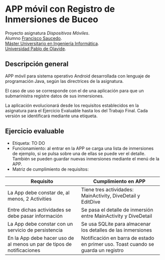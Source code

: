 # APP móvil con Registro de Inmersiones de Buceo

Proyecto asignatura *Dispositivos Móviles*. \
Alumno [Francisco Saucedo](https://www.linkedin.com/in/franciscosaucedo/). \
[Máster Universitario en Ingeniería Informática](https://www.upo.es/postgrado/Master-Oficial-Ingenieria-Informatica/). \
[Universidad Pablo de Olavide](https://www.upo.es).

## Descripción general

APP móvil para sistema operativo Android desarrollada con lenguaje de programación Java, según las directrices de la asignatura. 

El caso de uso se corresponde con el de una aplicación para que un submarinistra registre datos de sus inmersiones. 

La aplicación evolucionará desde los requisitos establecidos en la asignatura para el Ejercicio Evaluable hasta los del Trabajo Final. Cada versión se identificará mediante una etiqueta.

## Ejercicio evaluable 

* Etiqueta: TO DO
* Funcionamiento: al entrar en la APP se carga una lista de inmersiones de ejemplo, si se pulsa sobre una de ellas se puede ver el detalle. También se pueden guardar nuevas inmersiones mediante el menú de la APP. 
* Matriz de cumplimiento de requisitos:

| Requisito | Cumplimiento en APP                                                               |
| --------- |-----------------------------------------------------------------------------------|
| La App debe constar de, al menos, 2 Activities | Tiene tres actividades: MainActivity, DiveDetail y EditDive                       |
| Entre dichas actividades se debe pasar información | Se pasa el detalle de inmersión entre MainActivity y DiveDetail                   |
| La App debe constar con un servicio de persistencia | Se usa SQLite para almacenar los detalles de las inmersiones                      |
| En la App debe hacer uso de al menos un par de tipos de notificaciones | Notificación en barra de estado en primer uso. Toast cuando se guarda un registro |
